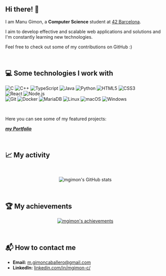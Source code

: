 ## Hi there! 👋

I am Manu Gimon, a **Computer Science** student at [42 Barcelona](https://www.42network.org/about-us/digital-credentials/).

I aim to develop effective and scalable web applications and solutions and I'm constantly learning new technologies.

Feel free to check out some of my contributions on GitHub :)

<br>

## 💻 Some technologies I work with

![C](https://img.shields.io/badge/c-%2300599C.svg?style=for-the-badge&logo=c&logoColor=white) 
![C++](https://img.shields.io/badge/c++-%2300599C.svg?style=for-the-badge&logo=c%2B%2B&logoColor=white) 
![TypeScript](https://img.shields.io/badge/typescript-%23007ACC.svg?style=for-the-badge&logo=typescript&logoColor=white) 
![Java](https://img.shields.io/badge/java-%23ED8B00.svg?style=for-the-badge&logo=java&logoColor=white) 
![Python](https://img.shields.io/badge/python-3670A0?style=for-the-badge&logo=python&logoColor=ffdd54) 
![HTML5](https://img.shields.io/badge/html5-%23E34F26.svg?style=for-the-badge&logo=html5&logoColor=white) 
![CSS3](https://img.shields.io/badge/css3-%231572B6.svg?style=for-the-badge&logo=css3&logoColor=white) 
<br>
![React](https://img.shields.io/badge/react-%2320232a.svg?style=for-the-badge&logo=react&logoColor=%2361DAFB) 
![Node.js](https://img.shields.io/badge/node.js-%23339933.svg?style=for-the-badge&logo=node.js&logoColor=white) 
<br>
![Git](https://img.shields.io/badge/git-%23F05033.svg?style=for-the-badge&logo=git&logoColor=white) 
![Docker](https://img.shields.io/badge/docker-%230db7ed.svg?style=for-the-badge&logo=docker&logoColor=white) 
![MariaDB](https://img.shields.io/badge/mariadb-%2300A0C6.svg?style=for-the-badge&logo=mariadb&logoColor=white) 
![Linux](https://img.shields.io/badge/linux-%23FCC624.svg?style=for-the-badge&logo=linux&logoColor=black) 
![macOS](https://img.shields.io/badge/macos-%23aaaaaa.svg?style=for-the-badge&logo=apple&logoColor=white) 
![Windows](https://img.shields.io/badge/windows-%230078D6.svg?style=for-the-badge&logo=windows&logoColor=white) 


<br>

Here you can see some of my featured projects:

[***my Portfolio***](https://mgimon.vercel.app)

<br>

## 📈 My activity

<br>

<p align="center">
  <img src="https://github-readme-stats.vercel.app/api?username=mgimon&show_icons=true&theme=radical" alt="mgimon's GitHub stats" />
</p>

<br>


## 🏆 My achievements

<p align="center">
  <a href="https://github-profile-trophy.vercel.app/?username=mgimon&theme=dark_lover">
    <img src="https://github-profile-trophy.vercel.app/?username=mgimon&theme=dark_lover" alt="mgimon's achievements" />
  </a>
</p>

<br>

## 📬 How to contact me

- **Email:** [m.gimoncaballero@gmail.com](mailto:m.gimoncaballero@gmail.com)
- **LinkedIn:** [linkedin.com/in/mgimon-c/](https://www.linkedin.com/in/mgimon-c/)


<br>



